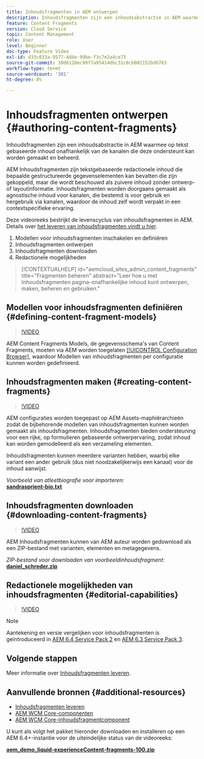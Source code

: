 ```yaml
---
title: Inhoudsfragmenten in AEM ontwerpen
description: Inhoudsfragmenten zijn een inhoudsabstractie in AEM waarmee op tekst gebaseerde inhoud onafhankelijk van de kanalen die deze ondersteunt kan worden gemaakt en beheerd.
feature: Content Fragments
version: Cloud Service
topic: Content Management
role: User
level: Beginner
doc-type: Feature Video
exl-id: d33c033a-9577-4d4e-99be-f3c7e2a4ce73
source-git-commit: 30d6120ec99f7a95414dbc31c0cb002152bd6763
workflow-type: tm+mt
source-wordcount: '381'
ht-degree: 0%

---
```


# Inhoudsfragmenten ontwerpen {#authoring-content-fragments}

Inhoudsfragmenten zijn een inhoudsabstractie in AEM waarmee op tekst gebaseerde inhoud onafhankelijk van de kanalen die deze ondersteunt kan worden gemaakt en beheerd.

AEM Inhoudsfragmenten zijn tekstgebaseerde redactionele inhoud die bepaalde gestructureerde gegevenselementen kan bevatten die zijn gekoppeld, maar die wordt beschouwd als zuivere inhoud zonder ontwerp- of layoutinformatie. Inhoudsfragmenten worden doorgaans gemaakt als agnostische inhoud voor kanalen, die bestemd is voor gebruik en hergebruik via kanalen, waardoor de inhoud zelf wordt verpakt in een contextspecifieke ervaring.

Deze videoreeks bestrijkt de levenscyclus van inhoudsfragmenten in AEM. Details over [het leveren van inhoudsfragmenten vindt u hier](content-fragments-delivery-feature-video-use.md).

1. Modellen voor inhoudsfragmenten inschakelen en definiëren
2. Inhoudsfragmenten ontwerpen
3. Inhoudsfragmenten downloaden
4. Redactionele mogelijkheden

>[!CONTEXTUALHELP]
>id="aemcloud_sites_admin_content_fragments"
>title="Fragmenten beheren"
>abstract="Leer hoe u met Inhoudsfragmenten pagina-onafhankelijke inhoud kunt ontwerpen, maken, beheren en gebruiken."

## Modellen voor inhoudsfragmenten definiëren {#defining-content-fragment-models}

>[!VIDEO](https://video.tv.adobe.com/v/22452?quality=12&learn=on)

AEM Content Fragments Models, de gegevensschema&#39;s van Content Fragments, moeten via AEM worden toegelaten [[!UICONTROL Configuration Browser]](https://experienceleague.adobe.com/docs/experience-manager-cloud-service/implementing/developing/configurations.html), waardoor Modellen van inhoudsfragmenten per configuratie kunnen worden gedefinieerd.

## Inhoudsfragmenten maken {#creating-content-fragments}

>[!VIDEO](https://video.tv.adobe.com/v/22451?quality=12&learn=on)

AEM configuraties worden toegepast op AEM Assets-maphiërarchieën zodat de bijbehorende modellen van inhoudsfragmenten kunnen worden gemaakt als inhoudsfragmenten. Inhoudsfragmenten bieden ondersteuning voor een rijke, op formulieren gebaseerde ontwerpervaring, zodat inhoud kan worden gemodelleerd als een verzameling elementen.

Inhoudsfragmenten kunnen meerdere varianten hebben, waarbij elke variant een ander gebruik (dus niet noodzakelijkerwijs een kanaal) voor de inhoud aanwijst.

*Voorbeeld van atleetbiografie voor importeren:*\
**[sandrasprient-bio.txt](assets/sandra-sprient-bio.txt)**

## Inhoudsfragmenten downloaden {#downloading-content-fragments}

>[!VIDEO](https://video.tv.adobe.com/v/22450?quality=12&learn=on)

AEM Inhoudsfragmenten kunnen van AEM auteur worden gedownload als een ZIP-bestand met varianten, elementen en metagegevens.

*ZIP-bestand voor downloaden van voorbeeldinhoudsfragment:*\
**[daniel_schreder.zip](assets/daniel_schreder.zip)**

## Redactionele mogelijkheden van inhoudsfragmenten {#editorial-capabilities}

>[!VIDEO](https://video.tv.adobe.com/v/25891?quality=12&learn=on)

>[!NOTE]
>
> Aantekening en versie vergelijken voor inhoudsfragmenten is geïntroduceerd in [AEM 6.4 Service Pack 2](https://helpx.adobe.com/experience-manager/aem-releases-updates.html) en [AEM 6.3 Service Pack 3](https://helpx.adobe.com/experience-manager/6-3/release-notes/sp3-release-notes.html).

## Volgende stappen

Meer informatie over [Inhoudsfragmenten leveren](content-fragments-delivery-feature-video-use.md).

## Aanvullende bronnen {#additional-resources}

* [Inhoudsfragmenten leveren](content-fragments-delivery-feature-video-use.md)
* [AEM WCM Core-componenten](https://experienceleague.adobe.com/docs/experience-manager-core-components/using/introduction.html)
* [AEM WCM Core-inhoudsfragmentcomponent](https://experienceleague.adobe.com/docs/experience-manager-core-components/using/components/content-fragment-component.html)

U kunt als volgt het pakket hieronder downloaden en installeren op een AEM 6.4+-instantie voor de uiteindelijke status van de videoreeks:

**[aem_demo_liquid-experienceContent-fragments-100.zip](assets/aem_demo_fluid-experiencescontent-fragments-100.zip)**
